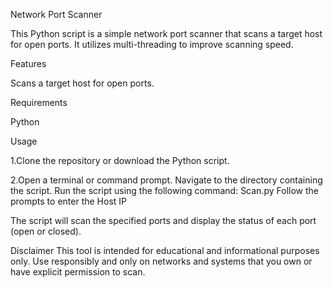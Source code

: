 Network Port Scanner

This Python script is a simple network port scanner that scans a target host for open ports. It utilizes multi-threading to improve scanning speed.

Features

Scans a target host for open ports.

Requirements

Python

Usage

1.Clone the repository or download the Python script.

2.Open a terminal or command prompt.
  Navigate to the directory containing the script.
  Run the script using the following command:
  Scan.py
  Follow the prompts to enter the Host IP

The script will scan the specified ports and display the status of each port (open or closed).



Disclaimer
This tool is intended for educational and informational purposes only. Use responsibly and only on networks and systems that you own or have explicit permission to scan.
